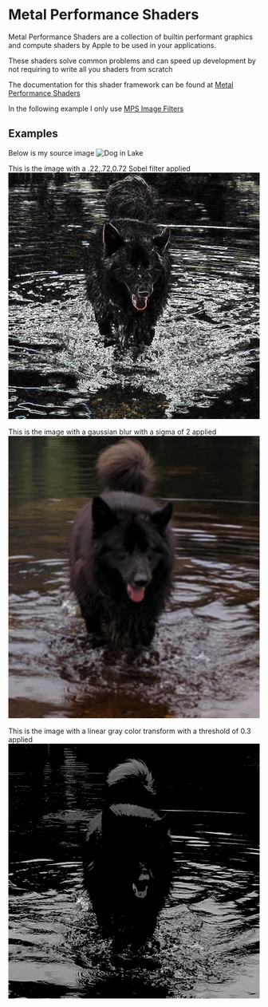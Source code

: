 # Metal Performance Shaders
Metal Performance Shaders are a collection of builtin performant graphics and compute shaders by Apple to be used in your applications.

These shaders solve common problems and can speed up development by not requiring to write all you shaders from scratch

The documentation for this shader framework can be found at [Metal Performance Shaders](https://developer.apple.com/documentation/metalperformanceshaders)  

In the following example I only use [MPS Image Filters](https://developer.apple.com/documentation/metalperformanceshaders/image_filters)



## Examples
Below is my source image
<img src="./images/dog-lake.jpg" alt="Dog in Lake">

This is the image with a .22,.72,0.72 Sobel filter applied
<img src="./images/dog-lake-sobel-luminance-22-72-072.png" alt="Dog in Lake with a .22,.72,0.72 Sobel filter applied">

This is the image with a gaussian blur with a sigma of 2 applied
<img src="./images/dog-lake-gaussian-blur-sigma-2.png" alt="Dog in Lake with a gaussian blur with a sigma of 2 applied">

This is the image with a linear gray color transform with a threshold of 0.3 applied
<img src="./images/dog-lake-linear-gray-color-transform-03.png" alt="Dog in Lake with a linear gray color transform with a threshold of 0.3 applied">



